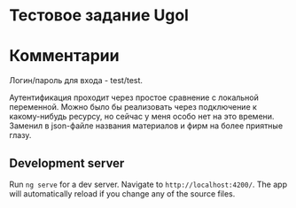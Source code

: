 # Тестовое задание Ugol

# Комментарии

Логин/пароль для входа - test/test.

Аутентификация проходит через простое сравнение с локальной переменной. Можно было бы реализовать через подключение к какому-нибудь ресурсу, но сейчас у меня особо нет на это времени.
Заменил в json-файле названия материалов и фирм на более приятные глазу.

## Development server

Run `ng serve` for a dev server. Navigate to `http://localhost:4200/`. The app will automatically reload if you change any of the source files.

